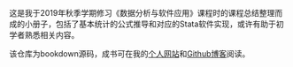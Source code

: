 这是我于2019年秋季学期修习《数据分析与软件应用》课程时的课程总结整理而成的小册子，包括了基本统计的公式推导和对应的Stata软件实现，或许有助于初学者熟悉相关内容。

该仓库为bookdown源码，成书可在我的[个人网站](https://hedaozi.com/content/technology/data-analysis/statistics/data-analysis-and-software-application)和[Github博客](https://hedaozi.github.io/Books/technology/data-analysis/statistics/data-analysis-and-software-application/)阅读。
